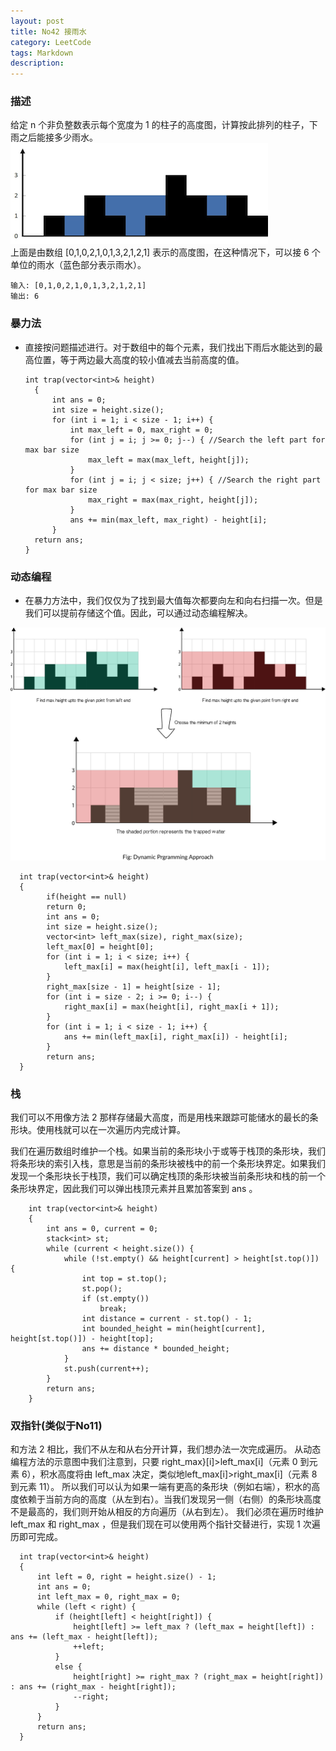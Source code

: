 ```yaml
---
layout: post
title: No42 接雨水
category: LeetCode
tags: Markdown
description:
---
```

### 描述
给定 n 个非负整数表示每个宽度为 1 的柱子的高度图，计算按此排列的柱子，下雨之后能接多少雨水。
![example](/img/No42_1.png)      
上面是由数组 [0,1,0,2,1,0,1,3,2,1,2,1] 表示的高度图，在这种情况下，可以接 6 个单位的雨水（蓝色部分表示雨水）。        

    输入: [0,1,0,2,1,0,1,3,2,1,2,1]   
    输出: 6

### 暴力法

* 直接按问题描述进行。对于数组中的每个元素，我们找出下雨后水能达到的最高位置，等于两边最大高度的较小值减去当前高度的值。

      int trap(vector<int>& height)
        {
            int ans = 0;
            int size = height.size();
            for (int i = 1; i < size - 1; i++) {
                int max_left = 0, max_right = 0;
                for (int j = i; j >= 0; j--) { //Search the left part for max bar size
                    max_left = max(max_left, height[j]);
                }
                for (int j = i; j < size; j++) { //Search the right part for max bar size
                    max_right = max(max_right, height[j]);
                }
                ans += min(max_left, max_right) - height[i];
            }
        return ans;
      }


### 动态编程
* 在暴力方法中，我们仅仅为了找到最大值每次都要向左和向右扫描一次。但是我们可以提前存储这个值。因此，可以通过动态编程解决。

![](/img/No42_2.png)

      int trap(vector<int>& height)
      {
            if(height == null)
            return 0;
            int ans = 0;
            int size = height.size();
            vector<int> left_max(size), right_max(size);
            left_max[0] = height[0];
            for (int i = 1; i < size; i++) {
                left_max[i] = max(height[i], left_max[i - 1]);
            }
            right_max[size - 1] = height[size - 1];
            for (int i = size - 2; i >= 0; i--) {
                right_max[i] = max(height[i], right_max[i + 1]);
            }
            for (int i = 1; i < size - 1; i++) {
                ans += min(left_max[i], right_max[i]) - height[i];
            }
            return ans;
      }


### 栈
我们可以不用像方法 2 那样存储最大高度，而是用栈来跟踪可能储水的最长的条形块。使用栈就可以在一次遍历内完成计算。

我们在遍历数组时维护一个栈。如果当前的条形块小于或等于栈顶的条形块，我们将条形块的索引入栈，意思是当前的条形块被栈中的前一个条形块界定。如果我们发现一个条形块长于栈顶，我们可以确定栈顶的条形块被当前条形块和栈的前一个条形块界定，因此我们可以弹出栈顶元素并且累加答案到 ans 。

        int trap(vector<int>& height)
        {
            int ans = 0, current = 0;
            stack<int> st;
            while (current < height.size()) {
                while (!st.empty() && height[current] > height[st.top()]) {
                    int top = st.top();
                    st.pop();
                    if (st.empty())
                        break;
                    int distance = current - st.top() - 1;
                    int bounded_height = min(height[current], height[st.top()]) - height[top];
                    ans += distance * bounded_height;
                }
                st.push(current++);
            }
            return ans;
        }

### 双指针(类似于No11)
和方法 2 相比，我们不从左和从右分开计算，我们想办法一次完成遍历。
从动态编程方法的示意图中我们注意到，只要 right_max}[i]>left_max[i]（元素 0 到元素 6），积水高度将由 left_max 决定，类似地left_max[i]>right_max[i]（元素 8 到元素 11）。
所以我们可以认为如果一端有更高的条形块（例如右端），积水的高度依赖于当前方向的高度（从左到右）。当我们发现另一侧（右侧）的条形块高度不是最高的，我们则开始从相反的方向遍历（从右到左）。
我们必须在遍历时维护 left_max 和 right_max ，但是我们现在可以使用两个指针交替进行，实现 1 次遍历即可完成。

      int trap(vector<int>& height)
      {
          int left = 0, right = height.size() - 1;
          int ans = 0;
          int left_max = 0, right_max = 0;
          while (left < right) {
              if (height[left] < height[right]) {
                  height[left] >= left_max ? (left_max = height[left]) : ans += (left_max - height[left]);
                  ++left;
              }
              else {
                  height[right] >= right_max ? (right_max = height[right]) : ans += (right_max - height[right]);
                  --right;
              }
          }
          return ans;
      }
